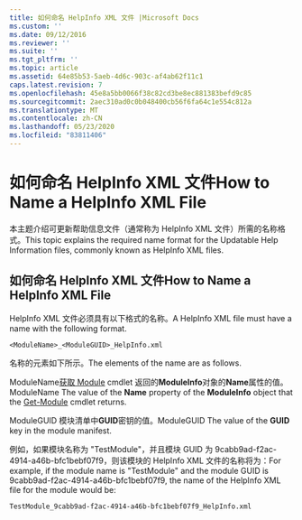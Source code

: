 ```yaml
---
title: 如何命名 HelpInfo XML 文件 |Microsoft Docs
ms.custom: ''
ms.date: 09/12/2016
ms.reviewer: ''
ms.suite: ''
ms.tgt_pltfrm: ''
ms.topic: article
ms.assetid: 64e85b53-5aeb-4d6c-903c-af4ab62f11c1
caps.latest.revision: 7
ms.openlocfilehash: 45e8a5bb0066f38c82cd3be8ec881383befd9c85
ms.sourcegitcommit: 2aec310ad0c0b048400cb56f6fa64c1e554c812a
ms.translationtype: MT
ms.contentlocale: zh-CN
ms.lasthandoff: 05/23/2020
ms.locfileid: "83811406"
---
```

# <a name="how-to-name-a-helpinfo-xml-file"></a><span data-ttu-id="c4507-102">如何命名 HelpInfo XML 文件</span><span class="sxs-lookup"><span data-stu-id="c4507-102">How to Name a HelpInfo XML File</span></span>

<span data-ttu-id="c4507-103">本主题介绍可更新帮助信息文件（通常称为 HelpInfo XML 文件）所需的名称格式。</span><span class="sxs-lookup"><span data-stu-id="c4507-103">This topic explains the required name format for the Updatable Help Information files, commonly known as HelpInfo XML files.</span></span>

## <a name="how-to-name-a-helpinfo-xml-file"></a><span data-ttu-id="c4507-104">如何命名 HelpInfo XML 文件</span><span class="sxs-lookup"><span data-stu-id="c4507-104">How to Name a HelpInfo XML File</span></span>

<span data-ttu-id="c4507-105">HelpInfo XML 文件必须具有以下格式的名称。</span><span class="sxs-lookup"><span data-stu-id="c4507-105">A HelpInfo XML file must have a name with the following format.</span></span>

`<ModuleName>_<ModuleGUID>_HelpInfo.xml`

<span data-ttu-id="c4507-106">名称的元素如下所示。</span><span class="sxs-lookup"><span data-stu-id="c4507-106">The elements of the name are as follows.</span></span>

<span data-ttu-id="c4507-107">ModuleName[获取 Module](/powershell/module/Microsoft.PowerShell.Core/Get-Module) cmdlet 返回的**ModuleInfo**对象的**Name**属性的值。</span><span class="sxs-lookup"><span data-stu-id="c4507-107">ModuleName The value of the **Name** property of the **ModuleInfo** object that the [Get-Module](/powershell/module/Microsoft.PowerShell.Core/Get-Module) cmdlet returns.</span></span>

<span data-ttu-id="c4507-108">ModuleGUID 模块清单中**GUID**密钥的值。</span><span class="sxs-lookup"><span data-stu-id="c4507-108">ModuleGUID The value of the **GUID** key in the module manifest.</span></span>

<span data-ttu-id="c4507-109">例如，如果模块名称为 "TestModule"，并且模块 GUID 为 9cabb9ad-f2ac-4914-a46b-bfc1bebf07f9，则该模块的 HelpInfo XML 文件的名称将为：</span><span class="sxs-lookup"><span data-stu-id="c4507-109">For example, if the module name is "TestModule" and the module GUID is 9cabb9ad-f2ac-4914-a46b-bfc1bebf07f9, the name of the HelpInfo XML file for the module would be:</span></span>

`TestModule_9cabb9ad-f2ac-4914-a46b-bfc1bebf07f9_HelpInfo.xml`
